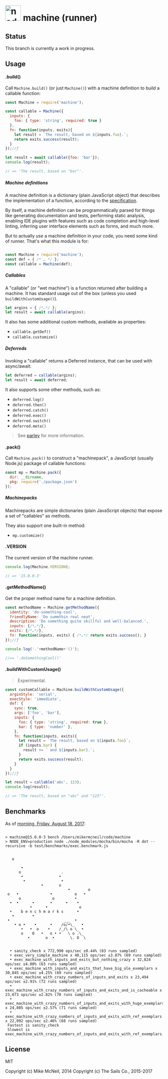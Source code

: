 <h1>
  <a href="http://node-machine.org"><img alt="node-machine logo" title="The Node-Machine Project" src="http://node-machine.org/images/machine-anthropomorph-for-white-bg.png" width="50" /></a>
  machine (runner)
</h1>


## Status

This branch is currently a work in progress.


## Usage


#### .build()

Call `Machine.build()` (or just `Machine()`) with a machine definition to build a callable function:

```js
const Machine = require('machine');

const callable = Machine({
  inputs: {
    foo: { type: 'string', required: true }
  },
  fn: function(inputs, exits){
    let result = `The result, based on ${inputs.foo}.`;
    return exits.success(result);
  }
});//ƒ

let result = await callable({foo: 'bar'});
console.log(result);

// => 'The result, based on "bar"'.
```

##### Machine definitions

A machine definition is a dictionary (plain JavaScript object) that describes the implementation of a function, according to the [specification](http://node-machine.org/spec).

By itself, a machine definition can be programmatically parsed for things like generating documentation and tests, performing static analysis, enabling IDE plugins with features such as code completion and high-level linting, inferring user interface elements such as forms, and much more.

But to actually _use_ a machine definition in your code, you need some kind of runner.  That's what this module is for:

```js

const Machine = require('machine');
const def = { /* … */ };
const callable = Machine(def);
```

##### Callables

A "callable" (or "wet machine") is a function returned after building a machine.  It has standard usage out of the box (unless you used `buildWithCustomUsage()`).

```js
let argins = { /*…*/ };
let result = await callable(argins);
```

It also has some additional custom methods, available as properties:

- `callable.getDef()`
- `callable.customize()`


##### Deferreds

Invoking a "callable" returns a Deferred instance, that can be used with async/await:

```js
let deferred = callable(argins);
let result = await deferred;
```

It also supports some other methods, such as:

- `deferred.log()`
- `deferred.then()`
- `deferred.catch()`
- `deferred.exec()`
- `deferred.switch()`
- `deferred.meta()`

> See [parley](https://github.com/mikermcneil/parley) for more information.


#### .pack()

Call `Machine.pack()` to construct a "machinepack", a JavaScript (usually Node.js) package of callable functions:

```js
const mp = Machine.pack({
  dir: __dirname,
  pkg: require('./package.json')
});
```

##### Machinepacks

Machinepacks are simple dictionaries (plain JavaScript objects) that expose a set of "callables" as methods.

They also support one built-in method:

- `mp.customize()`


#### .VERSION

The current version of the machine runner.

```js
console.log(Machine.VERSION);

// => '15.0.0-3'
```


#### .getMethodName()

Get the proper method name for a machine definition.

```js
const methodName = Machine.getMethodName({
  identity: 'do-something-cool',
  friendlyName: 'Do summthin real neat',
  description: 'Do something quite skillful and well-balanced.',
  inputs: {/*…*/},
  exits: {/*…*/},
  fn: function(inputs, exits) { /*…*/ return exits.success(); }
});//ƒ

console.log('.'+methodName+'()');

//=> '.doSomethingCool()'
```



#### .buildWithCustomUsage()

> Experimental.

```js
const customCallable = Machine.buildWithCustomUsage({
  arginStyle: 'serial',
  execStyle: 'immediate',
  def: {
    sync: true,
    args: ['foo', 'bar'],
    inputs: {
      foo: { type: 'string', required: true },
      bar: { type: 'number' },
    },
    fn: function(inputs, exits){
      let result = `The result, based on ${inputs.foo}`;
      if (inputs.bar) {
        result += ` and ${inputs.bar}.`;
      }
      return exits.success(result);
    }
  }
});//ƒ

let result = callable('abc', 123);
console.log(result);

// => 'The result, based on "abc" and "123"'.
```




## Benchmarks

As of [morning, Friday, August 18, 2017](https://github.com/node-machine/machine/tree/35548a4a1425d5a21bff481470a615c0561a536b):


```

> machine@15.0.0-3 bench /Users/mikermcneil/code/machine
> NODE_ENV=production node ./node_modules/mocha/bin/mocha -R dot --recursive -b test/benchmarks/exec.benchmark.js


   o

       •
      o                  .
       •                •
        •                •
                •       o
                            •        o
 o   •              •          o   •
      o              o         •
  •  •      •       •      •    •
           •      •              o
  •    b e n c h m a r k s      •
   •        •
 •                        ___  •
    • o •    •      •    /o/•\_   •
       •   •  o    •    /_/\ o \_ •
       o    O   •   o • •   \ o .\_
          •       o  •       \. O  \


  • sanity_check x 772,990 ops/sec ±0.44% (83 runs sampled)
  • exec_very_simple_machine x 40,115 ops/sec ±3.87% (69 runs sampled)
  • exec_machine_with_inputs_and_exits_but_nothing_crazy x 32,824 ops/sec ±4.00% (63 runs sampled)
  • exec_machine_with_inputs_and_exits_that_have_big_ole_exemplars x 30,845 ops/sec ±4.25% (69 runs sampled)
  • exec_machine_with_crazy_numbers_of_inputs_and_exits x 23,494 ops/sec ±2.91% (72 runs sampled)
  • exec_machine_with_crazy_numbers_of_inputs_and_exits_and_is_cacheable x 23,073 ops/sec ±2.82% (70 runs sampled)
  • exec_machine_with_crazy_numbers_of_inputs_and_exits_with_huge_exemplars x 24,805 ops/sec ±2.57% (71 runs sampled)
  • exec_machine_with_crazy_numbers_of_inputs_and_exits_with_ref_exemplars x 22,092 ops/sec ±2.46% (68 runs sampled)
 Fastest is sanity_check
 Slowest is exec_machine_with_crazy_numbers_of_inputs_and_exits_with_ref_exemplars,exec_machine_with_crazy_numbers_of_inputs_and_exits_and_is_cacheable
  ```


## License

MIT

Copyright (c) Mike McNeil, 2014
Copyright (c) The Sails Co., 2015-2017

